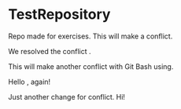 # TestRepository




Repo made for exercises.
This will make a conflict.

We resolved the conflict .

This will make another conflict with Git Bash using.


Hello , again!

Just another change for conflict. Hi!

